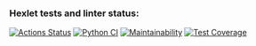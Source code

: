 ### Hexlet tests and linter status:
[![Actions Status](https://github.com/ReddyNick/python-project-50/actions/workflows/hexlet-check.yml/badge.svg)](https://github.com/ReddyNick/python-project-50/actions)
[![Python CI](https://github.com/ReddyNick/python-project-50/actions/workflows/pyci.yml/badge.svg)](https://github.com/ReddyNick/python-project-50/actions/workflows/pyci.yml)
[![Maintainability](https://api.codeclimate.com/v1/badges/50be79eb01981da7b978/maintainability)](https://codeclimate.com/github/ReddyNick/python-project-50/maintainability)
[![Test Coverage](https://api.codeclimate.com/v1/badges/50be79eb01981da7b978/test_coverage)](https://codeclimate.com/github/ReddyNick/python-project-50/test_coverage)